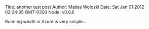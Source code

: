 Title: another test post
Author: Matias Woloski
Date: Sat Jan 01 2012 02:24:35 GMT-0300
Node: v0.6.6

Running weath in Azure is very simple...